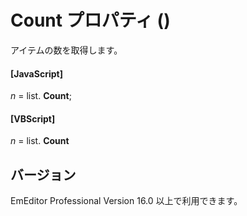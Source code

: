 # Count プロパティ ()

アイテムの数を取得します。

#### \[JavaScript\]

_n_ =
list. **Count**;

#### \[VBScript\]

_n_ =
list. **Count**

## バージョン

EmEditor Professional Version 16.0 以上で利用できます。